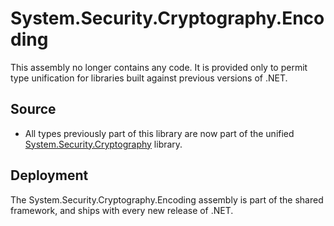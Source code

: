 # System.Security.Cryptography.Encoding

This assembly no longer contains any code.  It is provided only to permit type unification for libraries built against previous versions of .NET.

## Source

* All types previously part of this library are now part of the unified [System.Security.Cryptography](../System.Security.Cryptography/) library.

## Deployment

The System.Security.Cryptography.Encoding assembly is part of the shared framework, and ships with every new release of .NET.
